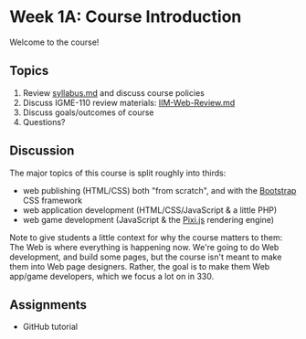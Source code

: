 # Week 1A: Course Introduction
Welcome to the course!
## Topics
1. Review [syllabus.md](../syllabus.md) and discuss course policies
1. Discuss IGME-110 review materials: [IIM-Web-Review.md](../IIM-Web-Review.md)
1. Discuss goals/outcomes of course
1. Questions?

## Discussion
The major topics of this course is split roughly into thirds:
- web publishing (HTML/CSS) both "from scratch", and with the [Bootstrap](http://getbootstrap.com) CSS framework
- web application development (HTML/CSS/JavaScript & a little PHP)
- web game development (JavaScript & the [Pixi.js](http://www.pixijs.com) rendering engine)



Note to give students a little context for why the course matters to them: The Web is where everything is happening now. We're going to do Web development, and build some pages, but the course isn't meant to make them into Web page designers. Rather, the goal is to make them Web app/game developers, which we focus a lot on in 330.

## Assignments
- GitHub tutorial 
